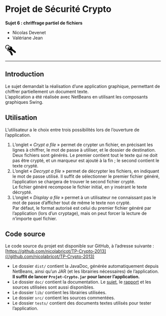 # Projet de Sécurité Crypto

__Sujet 6 : chriffrage partiel de fichiers__

 * Nicolas Devenet
 * Valériane Jean

![Application Sécurité Crypto](src/res/icon-black.png)

***

## Introduction

Le sujet demandait la réalisation d’une application graphique, permettant de chiffrer partiellement un document texte.  
L’application a été réalisée avec NetBeans en utilisant les composants graphiques Swing.


## Utilisation

L’utilisateur a le choix entre trois possibilités lors de l’ouverture de l’application.

 1. L’onglet « *Crypt a file* » permet de crypter un fichier, en précisant les lignes à chiffrer, le mot de passe à utiliser, et le dossier de destination.  
 Deux fichiers sont générés. Le premier contient tout le texte qui ne doit pas être crypté, et un marqueur est ajouté à la fin ; le second contient le texte crypté.
 2. L’onglet « *Decrypt a file* » permet de décrypter les fichiers, en indiquant le mot de passe utilisé. Il suffit de sélectionner le premier fichier généré, l’application se chargera de trouver le second fichier crypté.  
 Le fichier généré recompose le fichier initial, en y insérant le texte décrypté.
 3. L’onglet « *Display a file* » permet à un utilisateur ne connaissant pas le mot de passe d’afficher tout de même le texte non crypté.  
 Par défaut, le format autorisé est celui du premier fichier généré par l’application (lors d’un cryptage), mais on peut forcer la lecture de n’importe quel fichier.


## Code source

Le code source du projet est disponible sur GitHub, à l’adresse suivante :  
[https://github.com/nicolabricot/TP-Crypto-2013](//github.com/nicolabricot/TP-Crypto-2013)

 * Le dossier `dist/` contient la JavaDoc, générée automatiquement depuis NetBeans, ainsi qu’un JAR (et les librairies nécessaires) de l’application.  
 __Il suffit de lancer `Projet-Crypto.jar` pour lancer l’application.__
 * Le dossier `doc/` contient la documentation. Le [sujet](//github.com/nicolabricot/TP-Crypto-2013/blob/master/doc/Sujet.pdf?raw=true), le [rapport](//github.com/nicolabricot/TP-Crypto-2013/blob/master/doc/Rapport.pdf?raw=true) et les sources utilisées sont aussi disponibles.
 * Le dossier `lib/` contient les librairies utilisées.
 * Le dossier `src/` contient les sources commentées.
 * Le dossier `tests/` contient des documents textes utilisés pour tester l’application.
